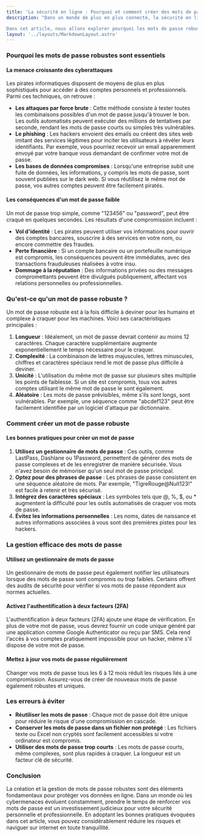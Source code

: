 ```yaml
---
title: 'La sécurité en ligne : Pourquoi et comment créer des mots de passe robustes'
description: "Dans un monde de plus en plus connecté, la sécurité en ligne est devenue une priorité absolue. Les cyberattaques se multiplient, et les conséquences d'une faille de sécurité peuvent être catastrophiques, aussi bien pour les particuliers que pour les entreprises. Une des pierres angulaires de cette sécurité est le mot de passe. Pourtant, beaucoup de personnes continuent d'utiliser des mots de passe faibles ou répétés sur plusieurs comptes, exposant leurs données à des risques considérables.

Dans cet article, nous allons explorer pourquoi les mots de passe robustes sont cruciaux, comment en créer, et quelles sont les bonnes pratiques pour les gérer efficacement."
layout: '../layouts/MarkdownLayout.astro'
---
```


### Pourquoi les mots de passe robustes sont essentiels

#### La menace croissante des cyberattaques

Les pirates informatiques disposent de moyens de plus en plus sophistiqués pour accéder à des comptes personnels et professionnels. Parmi ces techniques, on retrouve :

- **Les attaques par force brute** : Cette méthode consiste à tester toutes les combinaisons possibles d'un mot de passe jusqu'à trouver le bon. Les outils automatisés peuvent exécuter des millions de tentatives par seconde, rendant les mots de passe courts ou simples très vulnérables.
- **Le phishing** : Les hackers envoient des emails ou créent des sites web imitant des services légitimes pour inciter les utilisateurs à révéler leurs identifiants. Par exemple, vous pourriez recevoir un email apparemment envoyé par votre banque vous demandant de confirmer votre mot de passe.
- **Les bases de données compromises** : Lorsqu'une entreprise subit une fuite de données, les informations, y compris les mots de passe, sont souvent publiées sur le dark web. Si vous réutilisez le même mot de passe, vos autres comptes peuvent être facilement piratés.

#### Les conséquences d'un mot de passe faible

Un mot de passe trop simple, comme "123456" ou "password", peut être craqué en quelques secondes. Les résultats d'une compromission incluent :

- **Vol d'identité** : Les pirates peuvent utiliser vos informations pour ouvrir des comptes bancaires, souscrire à des services en votre nom, ou encore commettre des fraudes.
- **Perte financière** : Si un compte bancaire ou un portefeuille numérique est compromis, les conséquences peuvent être immédiates, avec des transactions frauduleuses réalisées à votre insu.
- **Dommage à la réputation** : Des informations privées ou des messages compromettants peuvent être divulgués publiquement, affectant vos relations personnelles ou professionnelles.

### Qu'est-ce qu'un mot de passe robuste ?

Un mot de passe robuste est à la fois difficile à deviner pour les humains et complexe à craquer pour les machines. Voici ses caractéristiques principales :

1. **Longueur** : Idéalement, un mot de passe devrait contenir au moins 12 caractères. Chaque caractère supplémentaire augmente exponentiellement le temps nécessaire pour le craquer.
2. **Complexité** : La combinaison de lettres majuscules, lettres minuscules, chiffres et caractères spéciaux rend le mot de passe plus difficile à deviner.
3. **Unicité** : L'utilisation du même mot de passe sur plusieurs sites multiplie les points de faiblesse. Si un site est compromis, tous vos autres comptes utilisant le même mot de passe le sont également.
4. **Aléatoire** : Les mots de passe prévisibles, même s'ils sont longs, sont vulnérables. Par exemple, une séquence comme "abcdef123" peut être facilement identifiée par un logiciel d'attaque par dictionnaire.

### Comment créer un mot de passe robuste

#### Les bonnes pratiques pour créer un mot de passe

1. **Utilisez un gestionnaire de mots de passe** : Ces outils, comme LastPass, Dashlane ou 1Password, permettent de générer des mots de passe complexes et de les enregistrer de manière sécurisée. Vous n'avez besoin de mémoriser qu'un seul mot de passe principal.
2. **Optez pour des phrases de passe** : Les phrases de passe consistent en une séquence aléatoire de mots. Par exemple, "TigreRouge@Nuit123!" est facile à retenir et très sécurisé.
3. **Intégrez des caractères spéciaux** : Les symboles tels que @, %, $, ou \* augmentent la difficulté pour les outils automatisés de craquer vos mots de passe.
4. **Évitez les informations personnelles** : Les noms, dates de naissance et autres informations associées à vous sont des premières pistes pour les hackers.

### La gestion efficace des mots de passe

#### Utilisez un gestionnaire de mots de passe

Un gestionnaire de mots de passe peut également notifier les utilisateurs lorsque des mots de passe sont compromis ou trop faibles. Certains offrent des audits de sécurité pour vérifier si vos mots de passe répondent aux normes actuelles.

#### Activez l'authentification à deux facteurs (2FA)

L'authentification à deux facteurs (2FA) ajoute une étape de vérification. En plus de votre mot de passe, vous devrez fournir un code unique généré par une application comme Google Authenticator ou reçu par SMS. Cela rend l'accès à vos comptes pratiquement impossible pour un hacker, même s'il dispose de votre mot de passe.

#### Mettez à jour vos mots de passe régulièrement

Changer vos mots de passe tous les 6 à 12 mois réduit les risques liés à une compromission. Assurez-vous de créer de nouveaux mots de passe également robustes et uniques.

### Les erreurs à éviter

- **Réutiliser les mots de passe** : Chaque mot de passe doit être unique pour réduire le risque d'une compromission en cascade.
- **Conserver les mots de passe dans un fichier non protégé** : Les fichiers texte ou Excel non cryptés sont facilement accessibles si votre ordinateur est compromis.
- **Utiliser des mots de passe trop courts** : Les mots de passe courts, même complexes, sont plus rapides à craquer. La longueur est un facteur clé de sécurité.

### Conclusion

La création et la gestion de mots de passe robustes sont des éléments fondamentaux pour protéger vos données en ligne. Dans un monde où les cybermenaces évoluent constamment, prendre le temps de renforcer vos mots de passe est un investissement judicieux pour votre sécurité personnelle et professionnelle. En adoptant les bonnes pratiques évoquées dans cet article, vous pouvez considérablement réduire les risques et naviguer sur internet en toute tranquillité.
